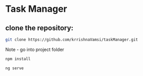 # Task Manager
## clone the repository:
```sh
git clone https://github.com/krrishnaVamsi/taskManager.git

```
Note - go into project folder

```sh
npm install 

```
```sh
ng serve

```

